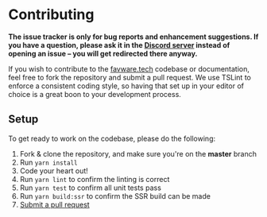 # Contributing

**The issue tracker is only for bug reports and enhancement suggestions. If you have a question, please ask it in the [Discord server](https://join.favware.tech) instead of opening an issue – you will get redirected there anyway.**

If you wish to contribute to the [favware.tech](https://favware.tech) codebase or documentation, feel free to fork the repository and submit a pull request. We use TSLint to enforce a consistent coding style, so having that set up in your editor of choice is a great boon to your development process.

## Setup

To get ready to work on the codebase, please do the following:

1. Fork & clone the repository, and make sure you're on the **master** branch
2. Run `yarn install`
3. Code your heart out!
4. Run `yarn lint` to confirm the linting is correct
5. Run `yarn test` to confirm all unit tests pass
6. Run `yarn build:ssr` to confirm the SSR build can be made
7. [Submit a pull request](https://github.com/favware/website/compare)
